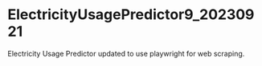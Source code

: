 # ElectricityUsagePredictor9_20230921
Electricity Usage Predictor updated to use playwright for web scraping.

